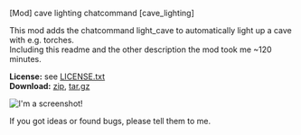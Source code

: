 [Mod] cave lighting chatcommand [cave_lighting]

This mod adds the chatcommand light_cave to automatically light up a cave with e.g. torches.  
Including this readme and the other description the mod took me ~120 minutes.  

**License:** see [LICENSE.txt](https://raw.githubusercontent.com/HybridDog/cave_lighting/master/LICENSE.txt)  
**Download:** [zip](https://github.com/HybridDog/cave_lighting/archive/master.zip), [tar.gz](https://github.com/HybridDog/cave_lighting/archive/master.tar.gz)  

![I'm a screenshot!](https://d.maxfile.ro/najmmmmguz.png)

If you got ideas or found bugs, please tell them to me.
